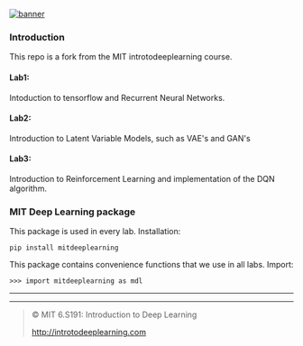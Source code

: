 [![banner](assets/banner.png)](http://introtodeeplearning.com)


### Introduction
This repo is a fork from the MIT introtodeeplearning course.
#### Lab1: 
Intoduction to tensorflow and Recurrent Neural Networks.
#### Lab2:
Introduction to Latent Variable Models, such as VAE's and GAN's
#### Lab3:
Introduction to Reinforcement Learning and implementation of the DQN algorithm.

### MIT Deep Learning package
This package is used in every lab. Installation:

`pip install mitdeeplearning`

This package contains convenience functions that we use in all labs. Import:

`>>> import mitdeeplearning as mdl`

--------------------------
--------------------------
> © MIT 6.S191: Introduction to Deep Learning
>
> http://introtodeeplearning.com
